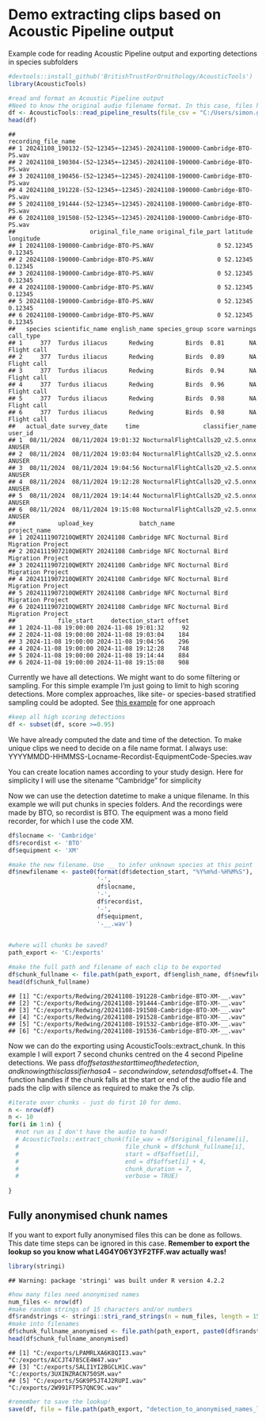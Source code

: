 Demo extracting clips based on Acoustic Pipeline output
================

Example code for reading Acoustic Pipeline output and exporting
detections in species subfolders

``` r
#devtools::install_github('BritishTrustForOrnithology/AcousticTools')
library(AcousticTools)

#read and format an Acoustic Pipeline output
#Need to know the original audio filename format. In this case, files had hyphen separators
df <- AcousticTools::read_pipeline_results(file_csv = "C:/Users/simon.gillings/Downloads/sample_AP_output.csv", date_time_sep = '-')
head(df)
```

    ##                                                      recording_file_name
    ## 1 20241108_190132-(52~12345+~12345)-20241108-190000-Cambridge-BTO-PS.wav
    ## 2 20241108_190304-(52~12345+~12345)-20241108-190000-Cambridge-BTO-PS.wav
    ## 3 20241108_190456-(52~12345+~12345)-20241108-190000-Cambridge-BTO-PS.wav
    ## 4 20241108_191228-(52~12345+~12345)-20241108-190000-Cambridge-BTO-PS.wav
    ## 5 20241108_191444-(52~12345+~12345)-20241108-190000-Cambridge-BTO-PS.wav
    ## 6 20241108_191508-(52~12345+~12345)-20241108-190000-Cambridge-BTO-PS.wav
    ##                     original_file_name original_file_part latitude longitude
    ## 1 20241108-190000-Cambridge-BTO-PS.WAV                  0 52.12345   0.12345
    ## 2 20241108-190000-Cambridge-BTO-PS.WAV                  0 52.12345   0.12345
    ## 3 20241108-190000-Cambridge-BTO-PS.WAV                  0 52.12345   0.12345
    ## 4 20241108-190000-Cambridge-BTO-PS.WAV                  0 52.12345   0.12345
    ## 5 20241108-190000-Cambridge-BTO-PS.WAV                  0 52.12345   0.12345
    ## 6 20241108-190000-Cambridge-BTO-PS.WAV                  0 52.12345   0.12345
    ##   species scientific_name english_name species_group score warnings   call_type
    ## 1     377  Turdus iliacus      Redwing         Birds  0.81       NA Flight call
    ## 2     377  Turdus iliacus      Redwing         Birds  0.89       NA Flight call
    ## 3     377  Turdus iliacus      Redwing         Birds  0.94       NA Flight call
    ## 4     377  Turdus iliacus      Redwing         Birds  0.96       NA Flight call
    ## 5     377  Turdus iliacus      Redwing         Birds  0.98       NA Flight call
    ## 6     377  Turdus iliacus      Redwing         Birds  0.98       NA Flight call
    ##   actual_date survey_date     time                  classifier_name user_id
    ## 1  08/11/2024  08/11/2024 19:01:32 NocturnalFlightCalls2D_v2.5.onnx  ANUSER
    ## 2  08/11/2024  08/11/2024 19:03:04 NocturnalFlightCalls2D_v2.5.onnx  ANUSER
    ## 3  08/11/2024  08/11/2024 19:04:56 NocturnalFlightCalls2D_v2.5.onnx  ANUSER
    ## 4  08/11/2024  08/11/2024 19:12:28 NocturnalFlightCalls2D_v2.5.onnx  ANUSER
    ## 5  08/11/2024  08/11/2024 19:14:44 NocturnalFlightCalls2D_v2.5.onnx  ANUSER
    ## 6  08/11/2024  08/11/2024 19:15:08 NocturnalFlightCalls2D_v2.5.onnx  ANUSER
    ##            upload_key             batch_name                     project_name
    ## 1 2024111907210QWERTY 20241108 Cambridge NFC Nocturnal Bird Migration Project
    ## 2 2024111907210QWERTY 20241108 Cambridge NFC Nocturnal Bird Migration Project
    ## 3 2024111907210QWERTY 20241108 Cambridge NFC Nocturnal Bird Migration Project
    ## 4 2024111907210QWERTY 20241108 Cambridge NFC Nocturnal Bird Migration Project
    ## 5 2024111907210QWERTY 20241108 Cambridge NFC Nocturnal Bird Migration Project
    ## 6 2024111907210QWERTY 20241108 Cambridge NFC Nocturnal Bird Migration Project
    ##            file_start     detection_start offset
    ## 1 2024-11-08 19:00:00 2024-11-08 19:01:32     92
    ## 2 2024-11-08 19:00:00 2024-11-08 19:03:04    184
    ## 3 2024-11-08 19:00:00 2024-11-08 19:04:56    296
    ## 4 2024-11-08 19:00:00 2024-11-08 19:12:28    748
    ## 5 2024-11-08 19:00:00 2024-11-08 19:14:44    884
    ## 6 2024-11-08 19:00:00 2024-11-08 19:15:08    908

Currently we have all detections. We might want to do some filtering or
sampling. For this simple example I’m just going to limit to high
scoring detections. More complex approaches, like site- or species-based
stratified sampling could be adopted. See [this
example](https://github.com/BritishTrustForOrnithology/AcousticTools/blob/main/example_stratified_sampling_chunks.md)
for one approach

``` r
#keep all high scoring detections 
df <- subset(df, score >=0.95)
```

We have already computed the date and time of the detection. To make
unique clips we need to decide on a file name format. I always use:
YYYYMMDD-HHMMSS-Locname-Recordist-EquipmentCode-Species.wav

You can create location names according to your study design. Here for
simplicity I will use the sitename “Cambridge” for simplicity

Now we can use the detection datetime to make a unique filename. In this
example we will put chunks in species folders. And the recordings were
made by BTO, so recordist is BTO. The equipment was a mono field
recorder, for which I use the code XM.

``` r
df$locname <- 'Cambridge'
df$recordist <- 'BTO'
df$equipment <- 'XM'

#make the new filename. Use __ to infer unknown species at this point
df$newfilename <- paste0(format(df$detection_start, "%Y%m%d-%H%M%S"),
                         '-',
                         df$locname,
                         '-',
                         df$recordist,
                         '-',
                         df$equipment,
                         '-__.wav')
                         

#where will chunks be saved?
path_export <- 'C:/exports'

#make the full path and filename of each clip to be exported
df$chunk_fullname <- file.path(path_export, df$english_name, df$newfilename)
head(df$chunk_fullname)
```

    ## [1] "C:/exports/Redwing/20241108-191228-Cambridge-BTO-XM-__.wav"
    ## [2] "C:/exports/Redwing/20241108-191444-Cambridge-BTO-XM-__.wav"
    ## [3] "C:/exports/Redwing/20241108-191508-Cambridge-BTO-XM-__.wav"
    ## [4] "C:/exports/Redwing/20241108-191528-Cambridge-BTO-XM-__.wav"
    ## [5] "C:/exports/Redwing/20241108-191532-Cambridge-BTO-XM-__.wav"
    ## [6] "C:/exports/Redwing/20241108-191536-Cambridge-BTO-XM-__.wav"

Now we can do the exporting using AcousticTools::extract_chunk. In this
example I will export 7 second chunks centred on the 4 second Pipeline
detections. We pass
df$offset as the start time of the detection, and knowing this classifier has a 4-second window, set end as df$offset+4.
The function handles if the chunk falls at the start or end of the audio
file and pads the clip with silence as required to make the 7s clip.

``` r
#iterate over chunks - just do first 10 for demo. 
n <- nrow(df)
n <- 10
for(i in 1:n) {
  #not run as I don't have the audio to hand!
  # AcousticTools::extract_chunk(file_wav = df$original_filename[i],
  #                              file_chunk = df$chunk_fullname[i],
  #                              start = df$offset[i], 
  #                              end = df$offset[i] + 4, 
  #                              chunk_duration = 7,
  #                              verbose = TRUE)
  
}
```

## Fully anonymised chunk names

If you want to export fully anonymised files this can be done as
follows. This date time steps can be ignored in this case. **Remember to
export the lookup so you know what L4G4Y06Y3YF2TFF.wav actually was!**

``` r
library(stringi)
```

    ## Warning: package 'stringi' was built under R version 4.2.2

``` r
#how many files need anonymised names
num_files <- nrow(df)
#make random strings of 15 characters and/or numbers
df$randstrings <- stringi::stri_rand_strings(n = num_files, length = 15, pattern = "[A-Z0-9]")
#make into filenames
df$chunk_fullname_anonymised <- file.path(path_export, paste0(df$randstrings, ".wav"))
head(df$chunk_fullname_anonymised)
```

    ## [1] "C:/exports/LPAMRLXA6K8QII3.wav" "C:/exports/ACCJT478SCE4W47.wav"
    ## [3] "C:/exports/SALI1YI2BGCLH1C.wav" "C:/exports/3UXINZRACN750SM.wav"
    ## [5] "C:/exports/5GK9P5JT4J2RUPI.wav" "C:/exports/2W991FTP57QNC9C.wav"

``` r
#remember to save the lookup!
save(df, file = file.path(path_export, "detection_to_anonymised_names_lookup.Rdata"))
```
